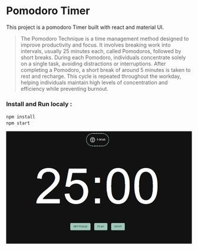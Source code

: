 # Pomodoro Timer

This project is a pomodoro Timer built with react and material UI.

>The Pomodoro Technique is a time management method designed to improve productivity and focus. It involves breaking work into intervals, usually 25 minutes each, called Pomodoros, followed by short breaks. During each Pomodoro, individuals concentrate solely on a single task, avoiding distractions or interruptions. After completing a Pomodoro, a short break of around 5 minutes is taken to rest and recharge. This cycle is repeated throughout the workday, helping individuals maintain high levels of concentration and efficiency while preventing burnout.

### Install and Run localy :

```bash
npm install
npm start
```

![example](.\images\pomodoro-image.jpg)